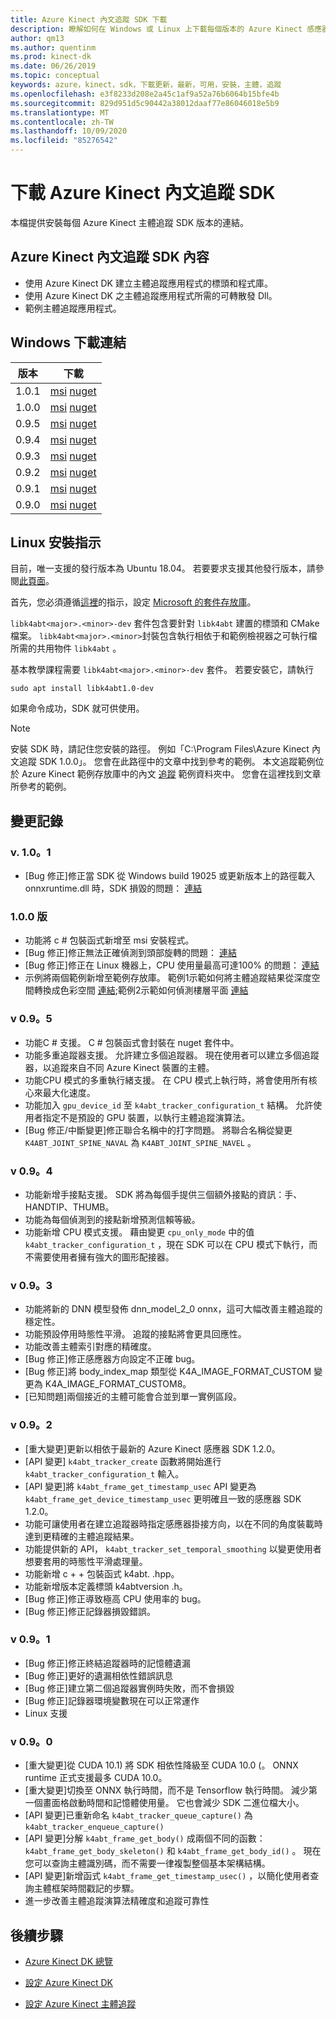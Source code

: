 ```yaml
---
title: Azure Kinect 內文追蹤 SDK 下載
description: 瞭解如何在 Windows 或 Linux 上下載每個版本的 Azure Kinect 感應器 SDK。
author: qm13
ms.author: quentinm
ms.prod: kinect-dk
ms.date: 06/26/2019
ms.topic: conceptual
keywords: azure，kinect，sdk，下載更新，最新，可用，安裝，主體，追蹤
ms.openlocfilehash: e3f8233d208e2a45c1af9a52a76b6064b15bfe4b
ms.sourcegitcommit: 829d951d5c90442a38012daaf77e86046018e5b9
ms.translationtype: MT
ms.contentlocale: zh-TW
ms.lasthandoff: 10/09/2020
ms.locfileid: "85276542"
---
```

# <a name="download-azure-kinect-body-tracking-sdk"></a>下載 Azure Kinect 內文追蹤 SDK

本檔提供安裝每個 Azure Kinect 主體追蹤 SDK 版本的連結。

## <a name="azure-kinect-body-tracking-sdk-contents"></a>Azure Kinect 內文追蹤 SDK 內容

- 使用 Azure Kinect DK 建立主體追蹤應用程式的標頭和程式庫。
- 使用 Azure Kinect DK 之主體追蹤應用程式所需的可轉散發 Dll。
- 範例主體追蹤應用程式。

## <a name="windows-download-links"></a>Windows 下載連結

版本       | 下載
--------------|----------
1.0.1 | [msi](https://www.microsoft.com/en-us/download/details.aspx?id=100942) [nuget](https://www.nuget.org/packages/Microsoft.Azure.Kinect.BodyTracking/1.0.1)
1.0.0 | [msi](https://www.microsoft.com/en-us/download/details.aspx?id=100848) [nuget](https://www.nuget.org/packages/Microsoft.Azure.Kinect.BodyTracking/1.0.0)
0.9.5 | [msi](https://www.microsoft.com/en-us/download/details.aspx?id=100636) [nuget](https://www.nuget.org/packages/Microsoft.Azure.Kinect.BodyTracking/0.9.5)
0.9.4 | [msi](https://www.microsoft.com/en-us/download/details.aspx?id=100415) [nuget](https://www.nuget.org/packages/Microsoft.Azure.Kinect.BodyTracking/0.9.4)
0.9.3 | [msi](https://www.microsoft.com/en-us/download/details.aspx?id=100307) [nuget](https://www.nuget.org/packages/Microsoft.Azure.Kinect.BodyTracking/0.9.3)
0.9.2 | [msi](https://www.microsoft.com/en-us/download/details.aspx?id=100128) [nuget](https://www.nuget.org/packages/Microsoft.Azure.Kinect.BodyTracking/0.9.2)
0.9.1 | [msi](https://www.microsoft.com/en-us/download/details.aspx?id=100063) [nuget](https://www.nuget.org/packages/Microsoft.Azure.Kinect.BodyTracking/0.9.1)
0.9.0 | [msi](https://www.microsoft.com/en-us/download/details.aspx?id=58402) [nuget](https://www.nuget.org/packages/Microsoft.Azure.Kinect.BodyTracking/0.9.0)

## <a name="linux-installation-instructions"></a>Linux 安裝指示

目前，唯一支援的發行版本為 Ubuntu 18.04。 若要要求支援其他發行版本，請參閱[此頁面](https://aka.ms/azurekinectfeedback)。

首先，您必須遵循[這裡](https://docs.microsoft.com/windows-server/administration/linux-package-repository-for-microsoft-software)的指示，設定 [Microsoft 的套件存放庫](https://packages.microsoft.com/)。

`libk4abt<major>.<minor>-dev` 套件包含要針對 `libk4abt` 建置的標頭和 CMake 檔案。
`libk4abt<major>.<minor>`封裝包含執行相依于和範例檢視器之可執行檔所需的共用物件 `libk4abt` 。

基本教學課程需要 `libk4abt<major>.<minor>-dev` 套件。 若要安裝它，請執行

`sudo apt install libk4abt1.0-dev`

如果命令成功，SDK 就可供使用。

> [!NOTE]
> 安裝 SDK 時，請記住您安裝的路徑。 例如「C:\Program Files\Azure Kinect 內文追蹤 SDK 1.0.0」。 您會在此路徑中的文章中找到參考的範例。
> 本文追蹤範例位於 Azure Kinect 範例存放庫中的內文 [追蹤](https://github.com/microsoft/Azure-Kinect-Samples/tree/master/body-tracking-samples) 範例資料夾中。 您會在這裡找到文章所參考的範例。

## <a name="change-log"></a>變更記錄

### <a name="v101"></a>v. 1.0。1
* [Bug 修正]修正當 SDK 從 Windows build 19025 或更新版本上的路徑載入 onnxruntime.dll 時，SDK 損毀的問題： [連結](https://github.com/microsoft/Azure-Kinect-Sensor-SDK/issues/932)

### <a name="v100"></a>1.0.0 版
* 功能將 c # 包裝函式新增至 msi 安裝程式。
* [Bug 修正]修正無法正確偵測到頭部旋轉的問題： [連結](https://github.com/microsoft/Azure-Kinect-Sensor-SDK/issues/997)
* [Bug 修正]修正在 Linux 機器上，CPU 使用量最高可達100% 的問題： [連結](https://github.com/microsoft/Azure-Kinect-Sensor-SDK/issues/1007)
* 示例將兩個範例新增至範例存放庫。 範例1示範如何將主體追蹤結果從深度空間轉換成色彩空間 [連結](https://github.com/microsoft/Azure-Kinect-Samples/tree/master/body-tracking-samples/camera_space_transform_sample);範例2示範如何偵測樓層平面 [連結](https://github.com/microsoft/Azure-Kinect-Samples/tree/master/body-tracking-samples/floor_detector_sample)

### <a name="v095"></a>v 0.9。5
* 功能C # 支援。 C # 包裝函式會封裝在 nuget 套件中。
* 功能多重追蹤器支援。 允許建立多個追蹤器。 現在使用者可以建立多個追蹤器，以追蹤來自不同 Azure Kinect 裝置的主體。
* 功能CPU 模式的多重執行緒支援。 在 CPU 模式上執行時，將會使用所有核心來最大化速度。
* 功能加入 `gpu_device_id` 至 `k4abt_tracker_configuration_t` 結構。 允許使用者指定不是預設的 GPU 裝置，以執行主體追蹤演算法。
* [Bug 修正/中斷變更]修正聯合名稱中的打字問題。 將聯合名稱從變更 `K4ABT_JOINT_SPINE_NAVAL` 為 `K4ABT_JOINT_SPINE_NAVEL` 。

### <a name="v094"></a>v 0.9。4
* 功能新增手接點支援。 SDK 將為每個手提供三個額外接點的資訊：手、HANDTIP、THUMB。
* 功能為每個偵測到的接點新增預測信賴等級。
* 功能新增 CPU 模式支援。 藉由變更 `cpu_only_mode` 中的值 `k4abt_tracker_configuration_t` ，現在 SDK 可以在 CPU 模式下執行，而不需要使用者擁有強大的圖形配接器。

### <a name="v093"></a>v 0.9。3
* 功能將新的 DNN 模型發佈 dnn_model_2_0 onnx，這可大幅改善主體追蹤的穩定性。
* 功能預設停用時態性平滑。 追蹤的接點將會更具回應性。
* 功能改善主體索引對應的精確度。
* [Bug 修正]修正感應器方向設定不正確 bug。
* [Bug 修正]將 body_index_map 類型從 K4A_IMAGE_FORMAT_CUSTOM 變更為 K4A_IMAGE_FORMAT_CUSTOM8。
* [已知問題]兩個接近的主體可能會合並到單一實例區段。

### <a name="v092"></a>v 0.9。2
* [重大變更]更新以相依于最新的 Azure Kinect 感應器 SDK 1.2.0。
* [API 變更] `k4abt_tracker_create` 函數將開始進行 `k4abt_tracker_configuration_t` 輸入。 
* [API 變更]將 `k4abt_frame_get_timestamp_usec` API 變更為 `k4abt_frame_get_device_timestamp_usec` 更明確且一致的感應器 SDK 1.2.0。
* 功能可讓使用者在建立追蹤器時指定感應器掛接方向，以在不同的角度裝載時達到更精確的主體追蹤結果。
* 功能提供新的 API， `k4abt_tracker_set_temporal_smoothing` 以變更使用者想要套用的時態性平滑處理量。
* 功能新增 c + + 包裝函式 k4abt. .hpp。
* 功能新增版本定義標頭 k4abtversion .h。
* [Bug 修正]修正導致極高 CPU 使用率的 bug。
* [Bug 修正]修正記錄器損毀錯誤。

### <a name="v091"></a>v 0.9。1
* [Bug 修正]修正終結追蹤器時的記憶體遺漏
* [Bug 修正]更好的遺漏相依性錯誤訊息
* [Bug 修正]建立第二個追蹤器實例時失敗，而不會損毀
* [Bug 修正]記錄器環境變數現在可以正常運作
* Linux 支援

### <a name="v090"></a>v 0.9。0

* [重大變更]從 CUDA 10.1) 將 SDK 相依性降級至 CUDA 10.0 (。 ONNX runtime 正式支援最多 CUDA 10.0。
* [重大變更]切換至 ONNX 執行時間，而不是 Tensorflow 執行時間。 減少第一個畫面格啟動時間和記憶體使用量。 它也會減少 SDK 二進位檔大小。
* [API 變更]已重新命名 `k4abt_tracker_queue_capture()` 為 `k4abt_tracker_enqueue_capture()`
* [API 變更]分解 `k4abt_frame_get_body()` 成兩個不同的函數： `k4abt_frame_get_body_skeleton()` 和 `k4abt_frame_get_body_id()` 。 現在您可以查詢主體識別碼，而不需要一律複製整個基本架構結構。
* [API 變更]新增函式  `k4abt_frame_get_timestamp_usec()` ，以簡化使用者查詢主體框架時間戳記的步驟。
* 進一步改善主體追蹤演算法精確度和追蹤可靠性

## <a name="next-steps"></a>後續步驟

- [Azure Kinect DK 總覽](about-azure-kinect-dk.md)

- [設定 Azure Kinect DK](set-up-azure-kinect-dk.md)

- [設定 Azure Kinect 主體追蹤](body-sdk-setup.md)
